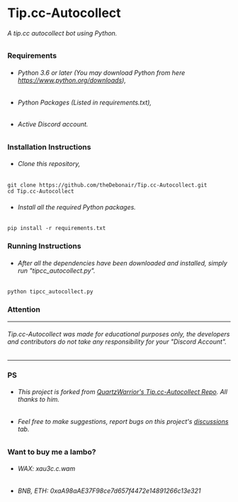 # Tip.cc-Autocollect
###### A tip.cc autocollect bot using Python.

### Requirements
- ###### Python 3.6 or later (You may download Python from here https://www.python.org/downloads),
- ###### Python Packages (Listed in requirements.txt),
- ###### Active Discord account.

### Installation Instructions
- ###### Clone this repository,
```
git clone https://github.com/theDebonair/Tip.cc-Autocollect.git
cd Tip.cc-Autocollect
```

- ###### Install all the required Python packages.
```
pip install -r requirements.txt
```

### Running Instructions
- ###### After all the dependencies have been downloaded and installed, simply run "tipcc_autocollect.py".
```
python tipcc_autocollect.py
```

### Attention
***
###### Tip.cc-Autocollect was made for educational purposes only, the developers and contributors do not take any responsibility for your "Discord Account".
***

### PS
- ###### This project is forked from [QuartzWarrior's Tip.cc-Autocollect Repo](https://github.com/QuartzWarrior/Tip.cc-Autocollect). All thanks to him.
- ###### Feel free to make suggestions, report bugs on this project's [discussions](https://github.com/theDebonair/Tip.cc-Autocollect/discussions) tab.

### Want to buy me a lambo?
- ###### WAX: xau3c.c.wam
- ###### BNB, ETH: 0xaA98aAE37F98ce7d657f4472e14891266c13e321